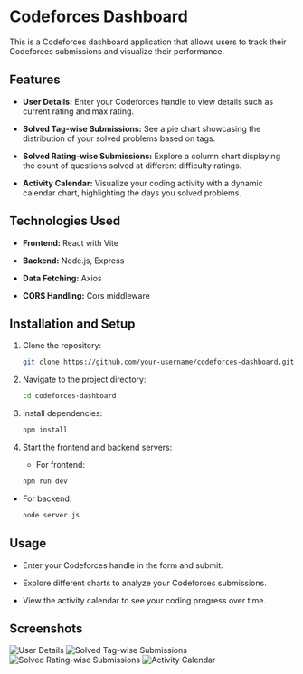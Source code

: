 # Codeforces Dashboard

This is a Codeforces dashboard application that allows users to track their Codeforces submissions and visualize their performance.

## Features

- **User Details:** Enter your Codeforces handle to view details such as current rating and max rating.

- **Solved Tag-wise Submissions:** See a pie chart showcasing the distribution of your solved problems based on tags.

- **Solved Rating-wise Submissions:** Explore a column chart displaying the count of questions solved at different difficulty ratings.

- **Activity Calendar:** Visualize your coding activity with a dynamic calendar chart, highlighting the days you solved problems.

## Technologies Used

- **Frontend:** React with Vite

- **Backend:** Node.js, Express

- **Data Fetching:** Axios

- **CORS Handling:** Cors middleware

## Installation and Setup

1. Clone the repository:

   ```bash
   git clone https://github.com/your-username/codeforces-dashboard.git

2. Navigate to the project directory:

    ```bash
    cd codeforces-dashboard

3. Install dependencies:

    ```bash
    npm install

4. Start the frontend and backend servers:

   - For frontend:
    ```bash
    npm run dev
    
  - For backend:
    ```bash
    node server.js

## Usage
- Enter your Codeforces handle in the form and submit.

- Explore different charts to analyze your Codeforces submissions.

- View the activity calendar to see your coding progress over time.

## Screenshots

![User Details](./screenshots/userDetails.png)
![Solved Tag-wise Submissions](./screenshots/solvedByTags.png)
![Solved Rating-wise Submissions](./screenshots/ratingWise.png)
![Activity Calendar](./screenshots/activity.png)
